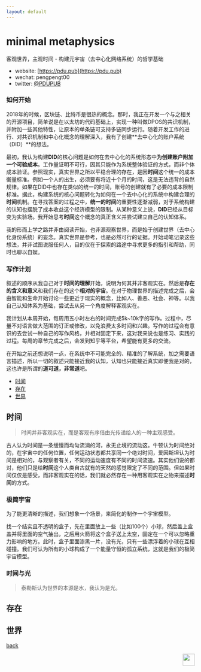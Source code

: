```yaml
---
layout: default
---
```

# minimal metaphysics
客观世界，主观时间 - 构建元宇宙（去中心化网络系统）的哲学基础

* website: [https://pdu.pub](https://pdu.pub)
* wechat: pengpengt00
* twitter: [@PDUPUB](https://twitter.com/pdupub)


### 如何开始

2018年的时候，区块链、比特币是很热的概念。那时，我正在开发一个与之相关的开源项目，简单说是在以太坊的代码基础上，实现一种叫做DPOS的共识机制，并附加一些其他特性，让原本的单条链可支持多链同步运行。随着开发工作的进行、对共识机制和中心化概念的理解深入，我有了创建**去中心化的账户系统（DID）**的想法。

最初，我认为构建**DID**的核心问题是如何在去中心化的系统形态中**为创建账户附加一个可验成本**。工作量证明不可行，因其只能作为系统整体验证的方式，而非个体成本验证。参照现实，真实世界之所以平稳合理的存在，是因**时间**这个统一的成本衡量标准。例如一个人的出生，必须要有将近十个月的时间，这是无法违背的自然规律。如果在DID中也存在类似的统一的时间，账号的创建就有了必要的成本限制标准。据此，构建系统的核心问题转化为如何在一个去中心化的系统中构建合理的**时间**机制。在寻找答案的过程之中，**统一的时间**的重要性逐渐减弱，对于系统构建的认知也摆脱了成本收益这个经济模型的限制。从某种意义上说，**DID**已经从目标变为实验场。我开始思考**时间**这个概念的真正含义并尝试建立自己的认知体系。

我的形而上学之路并非由阅读开始，也非源观察世界，而是始于创建世界（去中心化身份系统）的妄念。真实世界是参考，也是必然可行的证据。开始动笔记录这些想法，并非试图说服任何人，目的仅在于探索的路途中寻求更多的指引和帮助，同时也聊以自娱。

### 写作计划

叙述的顺序从我自己对于**时间的理解**开始，说明为何其并非客观实在。然后是**存在的含义和意义**和我们存在的这个**相对的宇宙**。在对于物理世界的描述完成之后，会由智能和生命开始讨论一些更近于现实的概念，比如人、善恶、社会、神等。以我自己认知体系为基础，尝试去从另一个角度解释客观实在。

我计划从本周开始，每周用五小时左右的时间完成5k~10k字的写作。过程中，尽量不对语言做大范围的订正或修改，以免浪费太多时间和兴趣。写作的过程会有意识的去尝试一种自己的写作风格，并相对固定下来，这对我来说也是练习、实践的过程。每周的章节完成之后，会发到知乎等平台，希望能有更多的交流。

在开始之前还想说明一点，在系统中不可能完全的、精准的了解系统，加之需要语言描述，所以一切的叙述只能接近我的认知，认知也只能接近真实即便我是对的，这也许是所谓的**道可道，非常道**吧。

<!-- MarkdownTOC depth=4 autolink=true bracket=round list_bullets="-*+" -->
- [时间](#时间)
- [存在](#存在)
- [世界](#世界)

<!-- /MarkdownTOC -->

## 时间

> 时间并非客观实在，而是客观有序借由光传递给人的一种主观感受。

古人认为时间是一条缓慢而均匀流淌的河，永无止境的流动这。牛顿认为时间绝对的，在宇宙中的任何位置，任何运动状态都共享同一个绝对时间，爱因斯坦认为时间是相对的，与观察者有关，不同的运动速度有不同的时间流速。其实他们说的都对，他们只是给**时间**这个人类自古就有的天然的感觉限定了不同的范围。但如果时间仅仅是感受，而非客观实在的话，我们就必然存在一种用客观实在之物来描述**时间**的方式。

### 极简宇宙

为了能更清晰的描述，我们想象一个场景，来简化的制作一个宇宙模型。

找一个结实且不透明的盒子，先在里面放上一些（比如100个）小球，然后盖上盒盖并将里面的空气抽出，之后用火箭将这个盒子送上太空，固定在一个可以忽略重力影响的地方。此时，盒子里面漆黑一片，没有光，只有一些漂浮着的小球在互相碰撞。我们可认为所有的小球构成了一个能量守恒的孤立系统，这就是我们的极简宇宙模型。

### 时间与光


> 泰勒斯认为世界的本源是水，我认为是光。

## 存在


## 世界

[back](../../)

<a href="https://pdu.pub"><img height="32" align="right" src="https://pdu.pub/assets/img/logo.png"></a>
